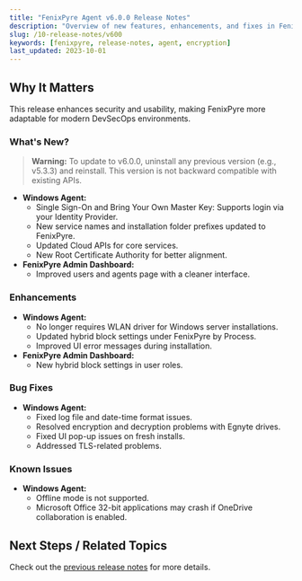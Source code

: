 ```yaml
---
title: "FenixPyre Agent v6.0.0 Release Notes"
description: "Overview of new features, enhancements, and fixes in FenixPyre Agent v6.0.0, including SSO and API updates."
slug: /10-release-notes/v600
keywords: [fenixpyre, release-notes, agent, encryption]
last_updated: 2023-10-01
---
```


## Why It Matters

This release enhances security and usability, making FenixPyre more adaptable for modern DevSecOps environments.

### What's New?

> **Warning:** To update to v6.0.0, uninstall any previous version (e.g., v5.3.3) and reinstall. This version is not backward compatible with existing APIs.

- **Windows Agent:**
  - Single Sign-On and Bring Your Own Master Key: Supports login via your Identity Provider.
  - New service names and installation folder prefixes updated to FenixPyre.
  - Updated Cloud APIs for core services.
  - New Root Certificate Authority for better alignment.
- **FenixPyre Admin Dashboard:**
  - Improved users and agents page with a cleaner interface.

### Enhancements

- **Windows Agent:**
  - No longer requires WLAN driver for Windows server installations.
  - Updated hybrid block settings under FenixPyre by Process.
  - Improved UI error messages during installation.
- **FenixPyre Admin Dashboard:**
  - New hybrid block settings in user roles.

### Bug Fixes

- **Windows Agent:**
  - Fixed log file and date-time format issues.
  - Resolved encryption and decryption problems with Egnyte drives.
  - Fixed UI pop-up issues on fresh installs.
  - Addressed TLS-related problems.

### Known Issues

- **Windows Agent:**
  - Offline mode is not supported.
  - Microsoft Office 32-bit applications may crash if OneDrive collaboration is enabled.

## Next Steps / Related Topics

Check out the [previous release notes](/10-release-notes/v533.md) for more details.